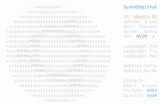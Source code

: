 <pre>
<span style="color:#c9d1d9;">         
          .-/+oossssoo+/-.                     <span style="color:#58a6ff;">OyakXD@github</span>
        `:+ssssssssssssssssss+:`                
      -+ssssssssssssssssssyyssss+-             <span style="color:#c9d1d9;">OS:</span> <span style="color:#ffa657;">Ubuntu OS 24.4 Core (Linux)</span>
    .ossssssssssssssssssdMMMNysssso.           <span style="color:#c9d1d9;">Uptime:</span> 3 years
   /ssssssssssshdmmNNmmyNMMMMhssssss/          <span style="color:#c9d1d9;">Host:</span> Unknown
  +ssssssssshmydMMMMMMMNddddyssssssss+         <span style="color:#c9d1d9;">Kernel:</span> Unknown
  /sssssssshNMMMyhhyyyyhmNMMMNhssssssss/       <span style="color:#c9d1d9;">IDE:</span> <span style="color:#58a6ff;">NVIM  / VSCode  / Arduino IDE</span>
 .ssssssssdMMMNhsssssssssshNMMMdssssssss.     
  +sssshhhyNMMNyssssssssssssyNMMMysssssss+     <span style="color:#c9d1d9;">Languages.Programming:</span> <span style="color:#ffa657;">Python, C, C++, ARMv7, Java</span>
  ossyNMMMNyMMhsssssssssssssshmmmhssssssso     <span style="color:#c9d1d9;">Languages.Frameworks:</span> <span style="color:#ffa657;">Unknown</span>
  ossyNMMMNyMMhsssssssssssssshmmmhssssssso     <span style="color:#c9d1d9;">Languages.Real:</span> <span style="color:#ffa657;">English, Portuguese</span>
  +sssshhhyNMMNyssssssssssssyNMMMysssssss+    
  .ssssssssdMMMNhsssssssssshNMMMdssssssss.     <span style="color:#c9d1d9;">Hobbies.Software:</span> <span style="color:#58a6ff;">Embedded, Databases, OS's, IoT, Embedded System</span>
   /sssssssshNMMMyhhyyyyhdNMMMNhssssssss/      <span style="color:#c9d1d9;">Hobbies.Hardware:</span> <span style="color:#58a6ff;">ESP32, Beagle Bone Black, STM32, Arduino</span>
    +sssssssssdmydMMMMMMMMddddyssssssss+      
     /ssssssssssshdmNNNNmyNMMMMhssssss/        <span style="color:#c9d1d9;">Contact:</span>
      .ossssssssssssssssssdMMMNysssso.         <span style="color:#c9d1d9;">Email:</span> <span style="color:#c9d1d9;">alveskayo2005@gmail.com</span>
        -+sssssssssssssssssyyyssss+-           <span style="color:#c9d1d9;">YouTube:</span> <span style="color:#58a6ff;">Unknown</span>
          `:+ssssssssssssssssss+:`             <span style="color:#c9d1d9;">Discord:</span> <span style="color:#58a6ff;">oyakdev</span>
              .-/+oossssoo+/-.                
                                               
</span>
</pre>
